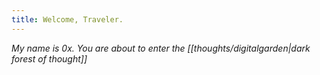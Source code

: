 ```yaml
---
title: Welcome, Traveler.
---
```


*My name is 0x. You are about to enter the [[thoughts/digitalgarden|dark forest of thought]]*
